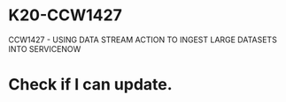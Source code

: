 # K20-CCW1427
CCW1427 - USING DATA STREAM ACTION TO INGEST LARGE DATASETS INTO SERVICENOW
# Check if I can update.

